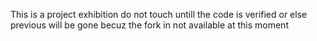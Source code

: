 This is a project exhibition do not touch untill the code is verified or else previous will be gone becuz the fork in not available at this moment
